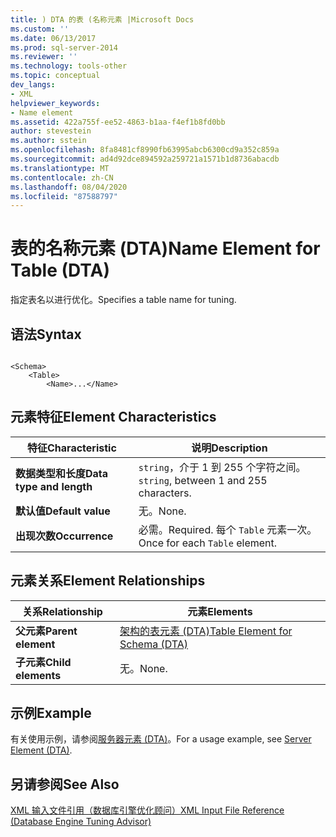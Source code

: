 ```yaml
---
title: ) DTA 的表 (名称元素 |Microsoft Docs
ms.custom: ''
ms.date: 06/13/2017
ms.prod: sql-server-2014
ms.reviewer: ''
ms.technology: tools-other
ms.topic: conceptual
dev_langs:
- XML
helpviewer_keywords:
- Name element
ms.assetid: 422a755f-ee52-4863-b1aa-f4ef1b8fd0bb
author: stevestein
ms.author: sstein
ms.openlocfilehash: 8fa8481cf8990fb63995abcb6300cd9a352c859a
ms.sourcegitcommit: ad4d92dce894592a259721a1571b1d8736abacdb
ms.translationtype: MT
ms.contentlocale: zh-CN
ms.lasthandoff: 08/04/2020
ms.locfileid: "87588797"
---
```

# <a name="name-element-for-table-dta"></a><span data-ttu-id="ec7f3-102">表的名称元素 (DTA)</span><span class="sxs-lookup"><span data-stu-id="ec7f3-102">Name Element for Table (DTA)</span></span>
  <span data-ttu-id="ec7f3-103">指定表名以进行优化。</span><span class="sxs-lookup"><span data-stu-id="ec7f3-103">Specifies a table name for tuning.</span></span>  
  
## <a name="syntax"></a><span data-ttu-id="ec7f3-104">语法</span><span class="sxs-lookup"><span data-stu-id="ec7f3-104">Syntax</span></span>  
  
```  
  
<Schema>  
    <Table>  
        <Name>...</Name>  
```  
  
## <a name="element-characteristics"></a><span data-ttu-id="ec7f3-105">元素特征</span><span class="sxs-lookup"><span data-stu-id="ec7f3-105">Element Characteristics</span></span>  
  
|<span data-ttu-id="ec7f3-106">特征</span><span class="sxs-lookup"><span data-stu-id="ec7f3-106">Characteristic</span></span>|<span data-ttu-id="ec7f3-107">说明</span><span class="sxs-lookup"><span data-stu-id="ec7f3-107">Description</span></span>|  
|--------------------|-----------------|  
|<span data-ttu-id="ec7f3-108">**数据类型和长度**</span><span class="sxs-lookup"><span data-stu-id="ec7f3-108">**Data type and length**</span></span>|<span data-ttu-id="ec7f3-109">`string`，介于 1 到 255 个字符之间。</span><span class="sxs-lookup"><span data-stu-id="ec7f3-109">`string`, between 1 and 255 characters.</span></span>|  
|<span data-ttu-id="ec7f3-110">**默认值**</span><span class="sxs-lookup"><span data-stu-id="ec7f3-110">**Default value**</span></span>|<span data-ttu-id="ec7f3-111">无。</span><span class="sxs-lookup"><span data-stu-id="ec7f3-111">None.</span></span>|  
|<span data-ttu-id="ec7f3-112">**出现次数**</span><span class="sxs-lookup"><span data-stu-id="ec7f3-112">**Occurrence**</span></span>|<span data-ttu-id="ec7f3-113">必需。</span><span class="sxs-lookup"><span data-stu-id="ec7f3-113">Required.</span></span> <span data-ttu-id="ec7f3-114">每个 `Table` 元素一次。</span><span class="sxs-lookup"><span data-stu-id="ec7f3-114">Once for each `Table` element.</span></span>|  
  
## <a name="element-relationships"></a><span data-ttu-id="ec7f3-115">元素关系</span><span class="sxs-lookup"><span data-stu-id="ec7f3-115">Element Relationships</span></span>  
  
|<span data-ttu-id="ec7f3-116">关系</span><span class="sxs-lookup"><span data-stu-id="ec7f3-116">Relationship</span></span>|<span data-ttu-id="ec7f3-117">元素</span><span class="sxs-lookup"><span data-stu-id="ec7f3-117">Elements</span></span>|  
|------------------|--------------|  
|<span data-ttu-id="ec7f3-118">**父元素**</span><span class="sxs-lookup"><span data-stu-id="ec7f3-118">**Parent element**</span></span>|[<span data-ttu-id="ec7f3-119">架构的表元素 (DTA)</span><span class="sxs-lookup"><span data-stu-id="ec7f3-119">Table Element for Schema &#40;DTA&#41;</span></span>](table-element-for-schema-dta.md)|  
|<span data-ttu-id="ec7f3-120">**子元素**</span><span class="sxs-lookup"><span data-stu-id="ec7f3-120">**Child elements**</span></span>|<span data-ttu-id="ec7f3-121">无。</span><span class="sxs-lookup"><span data-stu-id="ec7f3-121">None.</span></span>|  
  
## <a name="example"></a><span data-ttu-id="ec7f3-122">示例</span><span class="sxs-lookup"><span data-stu-id="ec7f3-122">Example</span></span>  
 <span data-ttu-id="ec7f3-123">有关使用示例，请参阅[服务器元素 (DTA)](server-element-dta.md)。</span><span class="sxs-lookup"><span data-stu-id="ec7f3-123">For a usage example, see [Server Element &#40;DTA&#41;](server-element-dta.md).</span></span>  
  
## <a name="see-also"></a><span data-ttu-id="ec7f3-124">另请参阅</span><span class="sxs-lookup"><span data-stu-id="ec7f3-124">See Also</span></span>  
 [<span data-ttu-id="ec7f3-125">XML 输入文件引用（数据库引擎优化顾问）</span><span class="sxs-lookup"><span data-stu-id="ec7f3-125">XML Input File Reference &#40;Database Engine Tuning Advisor&#41;</span></span>](xml-input-file-reference-database-engine-tuning-advisor.md)  
  
  
